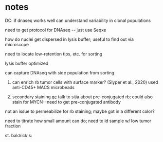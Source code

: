 # notes

DC: if dnaseq works well can understand variability in clonal populations 

need to get protocol for DNAseq -- just use Seqxe 

how do nuclei get dispersed in lysis buffer; useful to find out via microscope 

need to locate low-retention tips, etc. for sorting 

lysis buffer optimized 

can capture DNAseq with side population from sorting 


1. can enrich rb tumor cells with surface marker? (Slyper et al., 2020) used anti-CD45+ MACS microbeads

2. secondary staining [qc](https://twitter.com/LGMartelotto/status/1234274242197278721?s=20)
talk to sijia about pre-conjugated rb; could also stain for MYCN--need to get pre-conjugated antibody 

not an issue to permeabilize for rb staining; maybe got in a different color?

need to titrate how small amount can do; need to id sample w/ low tumor fraction 

st. baldrick's: 




